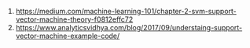 1. https://medium.com/machine-learning-101/chapter-2-svm-support-vector-machine-theory-f0812effc72
2. https://www.analyticsvidhya.com/blog/2017/09/understaing-support-vector-machine-example-code/
